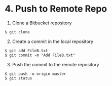 # 4. Push to Remote Repo
1. Clone a Bitbucket repository
```
$ git clone 
```

2. Create a commit in the local repository
```
$ git add FileB.txt
$ git commit -m "Add FileB.txt"
```

3. Push the commit to the remote repository
```
$ git push -u origin master
$ git status
```
